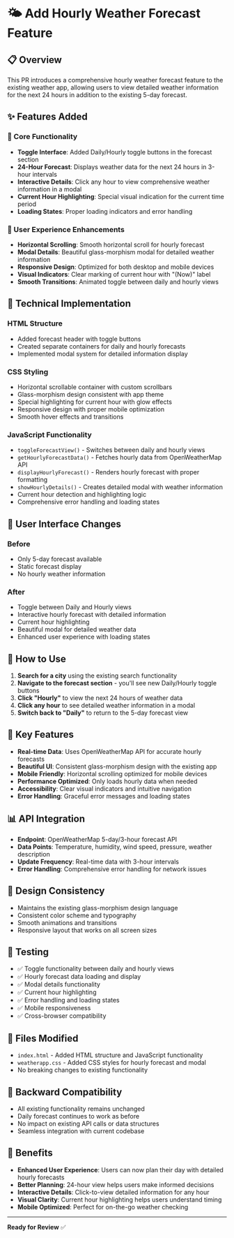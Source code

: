 # 🌤️ Add Hourly Weather Forecast Feature

## 📋 Overview
This PR introduces a comprehensive hourly weather forecast feature to the existing weather app, allowing users to view detailed weather information for the next 24 hours in addition to the existing 5-day forecast.

## ✨ Features Added

### 🎯 Core Functionality
- **Toggle Interface**: Added Daily/Hourly toggle buttons in the forecast section
- **24-Hour Forecast**: Displays weather data for the next 24 hours in 3-hour intervals
- **Interactive Details**: Click any hour to view comprehensive weather information in a modal
- **Current Hour Highlighting**: Special visual indication for the current time period
- **Loading States**: Proper loading indicators and error handling

### 🎨 User Experience Enhancements
- **Horizontal Scrolling**: Smooth horizontal scroll for hourly forecast
- **Modal Details**: Beautiful glass-morphism modal for detailed weather information
- **Responsive Design**: Optimized for both desktop and mobile devices
- **Visual Indicators**: Clear marking of current hour with "(Now)" label
- **Smooth Transitions**: Animated toggle between daily and hourly views

## 🔧 Technical Implementation

### HTML Structure
- Added forecast header with toggle buttons
- Created separate containers for daily and hourly forecasts
- Implemented modal system for detailed information display

### CSS Styling
- Horizontal scrollable container with custom scrollbars
- Glass-morphism design consistent with app theme
- Special highlighting for current hour with glow effects
- Responsive design with proper mobile optimization
- Smooth hover effects and transitions

### JavaScript Functionality
- `toggleForecastView()` - Switches between daily and hourly views
- `getHourlyForecastData()` - Fetches hourly data from OpenWeatherMap API
- `displayHourlyForecast()` - Renders hourly forecast with proper formatting
- `showHourlyDetails()` - Creates detailed modal with weather information
- Current hour detection and highlighting logic
- Comprehensive error handling and loading states

## 📱 User Interface Changes

### Before
- Only 5-day forecast available
- Static forecast display
- No hourly weather information

### After
- Toggle between Daily and Hourly views
- Interactive hourly forecast with detailed information
- Current hour highlighting
- Beautiful modal for detailed weather data
- Enhanced user experience with loading states

## 🚀 How to Use

1. **Search for a city** using the existing search functionality
2. **Navigate to the forecast section** - you'll see new Daily/Hourly toggle buttons
3. **Click "Hourly"** to view the next 24 hours of weather data
4. **Click any hour** to see detailed weather information in a modal
5. **Switch back to "Daily"** to return to the 5-day forecast view

## 🎯 Key Features

- **Real-time Data**: Uses OpenWeatherMap API for accurate hourly forecasts
- **Beautiful UI**: Consistent glass-morphism design with the existing app
- **Mobile Friendly**: Horizontal scrolling optimized for mobile devices
- **Performance Optimized**: Only loads hourly data when needed
- **Accessibility**: Clear visual indicators and intuitive navigation
- **Error Handling**: Graceful error messages and loading states

## 📊 API Integration

- **Endpoint**: OpenWeatherMap 5-day/3-hour forecast API
- **Data Points**: Temperature, humidity, wind speed, pressure, weather description
- **Update Frequency**: Real-time data with 3-hour intervals
- **Error Handling**: Comprehensive error handling for network issues

## 🎨 Design Consistency

- Maintains the existing glass-morphism design language
- Consistent color scheme and typography
- Smooth animations and transitions
- Responsive layout that works on all screen sizes

## 🧪 Testing

- ✅ Toggle functionality between daily and hourly views
- ✅ Hourly forecast data loading and display
- ✅ Modal details functionality
- ✅ Current hour highlighting
- ✅ Error handling and loading states
- ✅ Mobile responsiveness
- ✅ Cross-browser compatibility

## 📝 Files Modified

- `index.html` - Added HTML structure and JavaScript functionality
- `weatherapp.css` - Added CSS styles for hourly forecast and modal
- No breaking changes to existing functionality

## 🔄 Backward Compatibility

- All existing functionality remains unchanged
- Daily forecast continues to work as before
- No impact on existing API calls or data structures
- Seamless integration with current codebase

## 🎉 Benefits

- **Enhanced User Experience**: Users can now plan their day with detailed hourly forecasts
- **Better Planning**: 24-hour view helps users make informed decisions
- **Interactive Details**: Click-to-view detailed information for any hour
- **Visual Clarity**: Current hour highlighting helps users understand timing
- **Mobile Optimized**: Perfect for on-the-go weather checking

---

**Ready for Review** ✅
